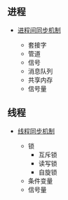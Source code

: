 
## 进程 ##
+   [进程间同步机制](https://www.acwing.com/blog/content/7275/)
    
    *   套接字
    *   管道
    *   信号
    *   消息队列
    *   共享内存
    *   信号量

## 线程 ##
+   [线程同步机制](https://www.acwing.com/blog/content/7275/)

    *   锁
        *   互斥锁
        *   读写锁
        *   自旋锁
    *   条件变量
    *   信号量
